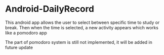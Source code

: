 # Android-DailyRecord
<p>This android app allows the user to select between specific time to study or break. Then when the time is selected, a new activity appears which works like a pomodoro app</p>
<p>The part of pomodoro system is still not implemented, it will be added in future update</p>

